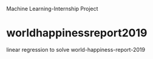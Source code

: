 Machine Learning-Internship Project
# worldhappinessreport2019
linear regression to solve world-happiness-report-2019
